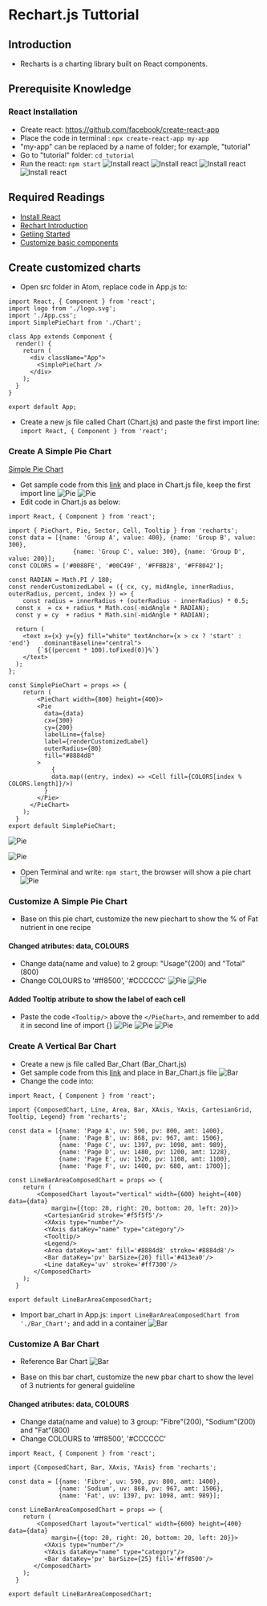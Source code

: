 
# Rechart.js Tuttorial
## Introduction
- Recharts is a charting library built on React components. 

## Prerequisite Knowledge
### React Installation 
- Create react: https://github.com/facebook/create-react-app
- Place the code in terminal : `npx create-react-app my-app` 
- "my-app" can be replaced by a name of folder; for example, "tutorial" 
- Go to "tutorial" folder: `cd tutorial`
- Run the react: `npm start`
![Install react](../images/create_react_folder.png)
![Install react](../images/tutorial_folder.png)
![Install react](../images/local.png)
![Install react](../images/sucessful.png)

## Required Readings
- [Install React](https://github.com/facebook/create-react-app)
- [Rechart Introduction](http://recharts.org/en-US/guide)
- [Getiing Started](http://recharts.org/en-US/guide/getting-started)
- [Customize basic components](http://recharts.org/en-US/guide/customize)

## Create customized charts
- Open src folder in Atom, replace code in App.js to: 

```
import React, { Component } from 'react';
import logo from './logo.svg';
import './App.css';
import SimplePieChart from './Chart';

class App extends Component {
  render() {
    return (
      <div className="App">
        <SimplePieChart />
      </div>
    );
  }
}

export default App;
```
- Create a new js file called Chart (Chart.js) and paste the first import line: `import React, { Component } from 'react';`

### Create A Simple Pie Chart
[Simple Pie Chart](http://recharts.org/en-US/examples/PieChartWithCustomizedLabel)
- Get sample code from this [link](https://jsfiddle.net/alidingling/c9pL8k61/) and place in Chart.js file, keep the first import line
![Pie](../images/pie1.png)
![Pie](../images/pie2.png)
- Edit code in Chart.js as below:
```
import React, { Component } from 'react';

import { PieChart, Pie, Sector, Cell, Tooltip } from 'recharts';
const data = [{name: 'Group A', value: 400}, {name: 'Group B', value: 300},
                  {name: 'Group C', value: 300}, {name: 'Group D', value: 200}];
const COLORS = ['#0088FE', '#00C49F', '#FFBB28', '#FF8042'];

const RADIAN = Math.PI / 180;
const renderCustomizedLabel = ({ cx, cy, midAngle, innerRadius, outerRadius, percent, index }) => {
 	const radius = innerRadius + (outerRadius - innerRadius) * 0.5;
  const x  = cx + radius * Math.cos(-midAngle * RADIAN);
  const y = cy  + radius * Math.sin(-midAngle * RADIAN);

  return (
    <text x={x} y={y} fill="white" textAnchor={x > cx ? 'start' : 'end'} 	dominantBaseline="central">
    	{`${(percent * 100).toFixed(0)}%`}
    </text>
  );
};

const SimplePieChart = props => {
  	return (
    	<PieChart width={800} height={400}>
        <Pie
          data={data}
          cx={300}
          cy={200}
          labelLine={false}
          label={renderCustomizedLabel}
          outerRadius={80}
          fill="#8884d8"
        >
        	{
          	data.map((entry, index) => <Cell fill={COLORS[index % COLORS.length]}/>)
          }
        </Pie>
      </PieChart>
    );
  }
export default SimplePieChart;
```
![Pie](../images/pie3.png)

![Pie](../images/pie4.png)
- Open Terminal and write: `npm start`, the browser will show a pie chart
![Pie](../images/pie5.png)

### Customize A Simple Pie Chart
- Base on this pie chart, customize the new piechart to show the % of Fat nutrient in one recipe
#### Changed atributes: data, COLOURS
- Change data(name and value) to 2 group: "Usage"(200) and "Total"(800)
- Change COLOURS to '#ff8500', '#CCCCCC'
![Pie](../images/pie6.png)
![Pie](../images/pie7.png)

#### Added Tooltip atribute to show the label of each cell
- Paste the code `<Tooltip/>` above the `</PieChart>`, and remember to add it in second line of import {}
![Pie](../images/pie8.png)
![Pie](../images/pie9.png)
![Pie](../images/pie10.png)

### Create A Vertical Bar Chart
- Create a new js file called Bar_Chart (Bar_Chart.js) 
- Get sample code from this [link](https://jsfiddle.net/alidingling/shjsn5su/) and place in Bar_Chart.js file
![Bar](../images/bar1.png)
- Change the code into: 
```
import React, { Component } from 'react';

import {ComposedChart, Line, Area, Bar, XAxis, YAxis, CartesianGrid, Tooltip, Legend} from 'recharts';

const data = [{name: 'Page A', uv: 590, pv: 800, amt: 1400},
              {name: 'Page B', uv: 868, pv: 967, amt: 1506},
              {name: 'Page C', uv: 1397, pv: 1098, amt: 989},
              {name: 'Page D', uv: 1480, pv: 1200, amt: 1228},
              {name: 'Page E', uv: 1520, pv: 1108, amt: 1100},
              {name: 'Page F', uv: 1400, pv: 680, amt: 1700}];

const LineBarAreaComposedChart = props => {
  	return (
    	<ComposedChart layout="vertical" width={600} height={400} data={data}
            margin={{top: 20, right: 20, bottom: 20, left: 20}}>
          <CartesianGrid stroke='#f5f5f5'/>
          <XAxis type="number"/>
          <YAxis dataKey="name" type="category"/>
          <Tooltip/>
          <Legend/>
          <Area dataKey='amt' fill='#8884d8' stroke='#8884d8'/>
          <Bar dataKey='pv' barSize={20} fill='#413ea0'/>
          <Line dataKey='uv' stroke='#ff7300'/>
       </ComposedChart>
    );
  }

export default LineBarAreaComposedChart;
```
- Import bar_chart in App.js: `import LineBarAreaComposedChart from './Bar_Chart';` and add in a container
![Bar](../images/bar2.png)

### Customize A Bar Chart
- Reference Bar Chart
![Bar](../images/bar3.png)

- Base on this bar chart, customize the new pbar chart to show the level of 3 nutrients for general guideline
#### Changed atributes: data, COLOURS
- Change data(name and value) to 3 group: "Fibre"(200), "Sodium"(200) and "Fat"(800)
- Change COLOURS to '#ff8500', '#CCCCCC'

```
import React, { Component } from 'react';

import {ComposedChart, Bar, XAxis, YAxis} from 'recharts';

const data = [{name: 'Fibre', uv: 590, pv: 800, amt: 1400},
              {name: 'Sodium', uv: 868, pv: 967, amt: 1506},
              {name: 'Fat', uv: 1397, pv: 1098, amt: 989}];

const LineBarAreaComposedChart = props => {
  	return (
    	<ComposedChart layout="vertical" width={600} height={400} data={data}
            margin={{top: 20, right: 20, bottom: 20, left: 20}}>
          <XAxis type="number"/>
          <YAxis dataKey="name" type="category"/>
          <Bar dataKey='pv' barSize={25} fill='#ff8500'/>
       </ComposedChart>
    );
  }

export default LineBarAreaComposedChart;
```













